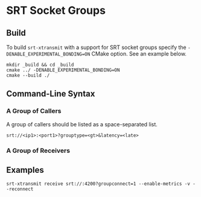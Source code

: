 # SRT Socket Groups

## Build

To build `srt-xtransmit` with a support for SRT socket groups specify the `-DENABLE_EXPERIMENTAL_BONDING=ON`
CMake option. See an example below.

```shell
mkdir _build && cd _build
cmake ../ -DENABLE_EXPERIMENTAL_BONDING=ON
cmake --build ./
```

## Command-Line Syntax

### A Group of Callers

A group of callers should be listed as a space-separated list.

```
srt://<ip1>:<port1>?grouptype=<gt>&latency=<late>
```

### A Group of Receivers



## Examples


```shell
srt-xtransmit receive srt://:4200?groupconnect=1 --enable-metrics -v --reconnect
```

